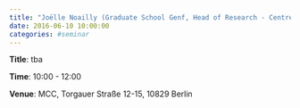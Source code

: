 ```yaml
---
title: "Joëlle Noailly (Graduate School Genf, Head of Research - Centre for International Environmental Studies, Schweiz)"
date: 2016-06-10 10:00:00
categories: #seminar
---
```


**Title**: tba  

**Time**: 10:00 - 12:00  

**Venue**: MCC, Torgauer Straße 12-15, 10829 Berlin
